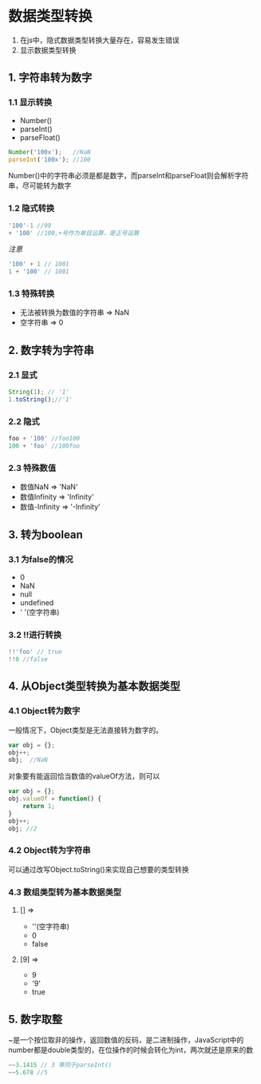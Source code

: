 # 数据类型转换

1. 在js中，隐式数据类型转换大量存在，容易发生错误
2. 显示数据类型转换

## 1. 字符串转为数字

### 1.1 显示转换

* Number()
* parseInt()
* parseFloat()

```javascript
Number('100x');   //NaN
parseInt('100x'); //100
```

Number()中的字符串必须是都是数字，而parseInt和parseFloat则会解析字符串，尽可能转为数字

### 1.2 隐式转换

```javascript
'100'-1 //99
+ '100' //100,+号作为单目运算，是正号运算
```
*注意*

```javascript
'100' + 1 // 1001
1 + '100' // 1001
```

### 1.3 特殊转换

* 无法被转换为数值的字符串 => NaN
* 空字符串 => 0

## 2. 数字转为字符串

### 2.1 显式

```javascript
String(1); // '1'
1.toString();//'1'
```

### 2.2 隐式

```javascript
foo + '100' //foo100
100 + 'foo' //100foo
```

### 2.3 特殊数值

* 数值NaN  => 'NaN'
* 数值Infinity  =>   'Infinity'
* 数值-Infinity =>   '-Infinity'

## 3. 转为boolean

### 3.1 为false的情况

* 0
* NaN
* null
* undefined
* ' '(空字符串)

### 3.2 !!进行转换

```javascript
!!'foo' // true
!!0 //false
```

## 4. 从Object类型转换为基本数据类型

### 4.1 Object转为数字

一般情况下，Object类型是无法直接转为数字的。

```javascript
var obj = {};
obj++;
obj;  //NaN
```

对象要有能返回恰当数值的valueOf方法，则可以

```javascript
var obj = {};
obj.valueOf = function() {
	return 1;
}
obj++;
obj; //2
```

### 4.2 Object转为字符串

可以通过改写Object.toString()来实现自己想要的类型转换

### 4.3 数组类型转为基本数据类型

1. [] =>

    - ''(空字符串)
    - 0
    - false

2. [9] =>

    - 9
    - '9'
    - true

## 5. 数字取整

~是一个按位取非的操作，返回数值的反码，是二进制操作，JavaScript中的number都是double类型的，在位操作的时候会转化为int，两次就还是原来的数

```javascript
~~3.1415 // 3 等同于parseInt()
~~5.678 //5
```